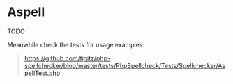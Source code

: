 # Aspell
TODO

Meanwhile check the tests for usage examples:
> https://github.com/tigitz/php-spellchecker/blob/master/tests/PhpSpellcheck/Tests/Spellchecker/AspellTest.php
